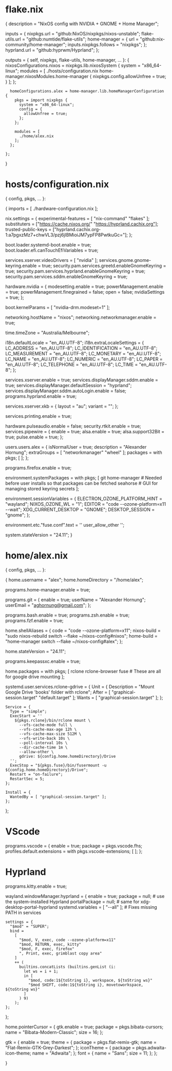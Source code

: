 # flake.nix

{
description = "NixOS config with NVIDIA + GNOME + Home Manager";

inputs = {
nixpkgs.url = "github:NixOS/nixpkgs/nixos-unstable";
flake-utils.url = "github:numtide/flake-utils";
home-manager = {
url = "github:nix-community/home-manager";
inputs.nixpkgs.follows = "nixpkgs";
};
hyprland.url = "github:hyprwm/Hyprland";
};

outputs = { self, nixpkgs, flake-utils, home-manager, ... }:
{
nixosConfigurations.nixos = nixpkgs.lib.nixosSystem {
system = "x86_64-linux";
modules = [
./hosts/configuration.nix
home-manager.nixosModules.home-manager
{
nixpkgs.config.allowUnfree = true;
}
];
};

      homeConfigurations.alex = home-manager.lib.homeManagerConfiguration {
        pkgs = import nixpkgs {
          system = "x86_64-linux";
          config = {
            allowUnfree = true;
          };
        };

        modules = [
          ./home/alex.nix
        ];
      };

    };

}

# hosts/configuration.nix

{ config, pkgs, ... }:

{
imports = [
./hardware-configuration.nix
];

nix.settings = {
experimental-features = [ "nix-command" "flakes" ];
substituters = ["https://cache.nixos.org/" "https://hyprland.cachix.org"];
trusted-public-keys = ["hyprland.cachix.org-1:a7pgxzMz7+chwVL3/pzj6jIBMioiJM7ypFP8PwtkuGc="];
};

boot.loader.systemd-boot.enable = true;
boot.loader.efi.canTouchEfiVariables = true;

services.xserver.videoDrivers = [ "nvidia" ];
services.gnome.gnome-keyring.enable = true;
security.pam.services.greetd.enableGnomeKeyring = true;
security.pam.services.hyprland.enableGnomeKeyring = true;
security.pam.services.sddm.enableGnomeKeyring = true;

hardware.nvidia = {
modesetting.enable = true;
powerManagement.enable = true;
powerManagement.finegrained = false;
open = false;
nvidiaSettings = true;
};

boot.kernelParams = [ "nvidia-drm.modeset=1" ];

networking.hostName = "nixos";
networking.networkmanager.enable = true;

time.timeZone = "Australia/Melbourne";

i18n.defaultLocale = "en_AU.UTF-8";
i18n.extraLocaleSettings = {
LC_ADDRESS = "en_AU.UTF-8";
LC_IDENTIFICATION = "en_AU.UTF-8";
LC_MEASUREMENT = "en_AU.UTF-8";
LC_MONETARY = "en_AU.UTF-8";
LC_NAME = "en_AU.UTF-8";
LC_NUMERIC = "en_AU.UTF-8";
LC_PAPER = "en_AU.UTF-8";
LC_TELEPHONE = "en_AU.UTF-8";
LC_TIME = "en_AU.UTF-8";
};

services.xserver.enable = true;
services.displayManager.sddm.enable = true;
services.displayManager.defaultSession = "hyprland";
services.displayManager.sddm.autoLogin.enable = false;
programs.hyprland.enable = true;

services.xserver.xkb = {
layout = "au";
variant = "";
};

services.printing.enable = true;

hardware.pulseaudio.enable = false;
security.rtkit.enable = true;
services.pipewire = {
enable = true;
alsa.enable = true;
alsa.support32Bit = true;
pulse.enable = true;
};

users.users.alex = {
isNormalUser = true;
description = "Alexander Hornung";
extraGroups = [ "networkmanager" "wheel" ];
packages = with pkgs; [ ];
};

programs.firefox.enable = true;

environment.systemPackages = with pkgs; [
git home-manager # Needed before user installs so that packages can be fetched
seahorse # GUI for managing stored keyring secrets
];

environment.sessionVariables = {
ELECTRON_OZONE_PLATFORM_HINT = "wayland";
NIXOS_OZONE_WL = "1";
EDITOR = "code --ozone-platform=x11 --wait";
XDG_CURRENT_DESKTOP = "GNOME";
DESKTOP_SESSION = "gnome";
};

environment.etc."fuse.conf".text = ''
user_allow_other
'';

system.stateVersion = "24.11";
}

# home/alex.nix

{ config, pkgs, ... }:

{
home.username = "alex";
home.homeDirectory = "/home/alex";

programs.home-manager.enable = true;

programs.git = {
enable = true;
userName = "Alexander Hornung";
userEmail = "aghornung@gmail.com";
};

programs.bash.enable = true;
programs.zsh.enable = true;
programs.fzf.enable = true;

home.shellAliases = {
code = "code --ozone-platform=x11";
nixos-build = "sudo nixos-rebuild switch --flake ~/nixos-config#nixos";
home-build = "home-manager switch --flake ~/nixos-config#alex";
};

home.stateVersion = "24.11";

programs.keepassxc.enable = true;

home.packages = with pkgs; [
rclone rclone-browser fuse # These are all for google drive mounting
];

systemd.user.services.rclone-gdrive = {
Unit = {
Description = "Mount Google Drive 'books' folder with rclone";
After = [ "graphical-session.target" "default.target" ];
Wants = [ "graphical-session.target" ];
};

    Service = {
      Type = "simple";
      ExecStart = ''
        ${pkgs.rclone}/bin/rclone mount \
          --vfs-cache-mode full \
          --vfs-cache-max-age 12h \
          --vfs-cache-max-size 512M \
          --vfs-write-back 10s \
          --poll-interval 10s \
          --dir-cache-time 1m \
          --allow-other \
          gdrive: ${config.home.homeDirectory}/Drive
      '';
      ExecStop = "${pkgs.fuse}/bin/fusermount -u ${config.home.homeDirectory}/Drive";
      Restart = "on-failure";
      RestartSec = 5;
    };

    Install = {
      WantedBy = [ "graphical-session.target" ];
    };

};

# VScode

programs.vscode = {
enable = true;
package = pkgs.vscode.fhs;
profiles.default.extensions = with pkgs.vscode-extensions; [ ];
};

# Hyprland

programs.kitty.enable = true;

wayland.windowManager.hyprland = {
enable = true;
package = null; # use the system-installed Hyprland
portalPackage = null; # same for xdg-desktop-portal-hyprland
systemd.variables = [ "--all" ]; # Fixes missing PATH in services

    settings = {
      "$mod" = "SUPER";
      bind =
        [
          "$mod, V, exec, code --ozone-platform=x11"
          "$mod, RETURN, exec, kitty"
          "$mod, F, exec, firefox"
          ", Print, exec, grimblast copy area"
        ]
        ++ (
          builtins.concatLists (builtins.genList (i:
            let ws = i + 1;
            in [
              "$mod, code:1${toString i}, workspace, ${toString ws}"
              "$mod SHIFT, code:1${toString i}, movetoworkspace, ${toString ws}"
            ]
          ) 9)
        );
    };

};

home.pointerCursor = {
gtk.enable = true;
package = pkgs.bibata-cursors;
name = "Bibata-Modern-Classic";
size = 16;
};

gtk = {
enable = true;
theme = {
package = pkgs.flat-remix-gtk;
name = "Flat-Remix-GTK-Grey-Darkest";
};
iconTheme = {
package = pkgs.adwaita-icon-theme;
name = "Adwaita";
};
font = {
name = "Sans";
size = 11;
};
};

}

